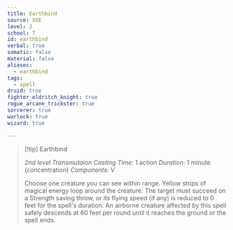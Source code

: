 ```yaml
---
title: Earthbind
source: XGE
level: 2
school: T
id: earthbind
verbal: true
somatic: false
material: false
aliases:
  - earthbind
tags:
  - spell
druid: true
fighter_eldritch_knight: true
rogue_arcane_trickster: true
sorcerer: true
warlock: true
wizard: true

---
```

>[!tip] Earthbind
>
> *2nd level Transmutaion*
> *Casting Time:* 1 action
> *Duration:* 1 minute (concentration)
> *Components:* V
>
>Choose one creature you can see within range. Yellow strips of magical energy loop around the creature. The target must succeed on a Strength saving throw, or its flying speed (if any) is reduced to 0 feet for the spell's duration. An airborne creature affected by this spell safely descends at 60 feet per round until it reaches the ground or the spell ends.
>

